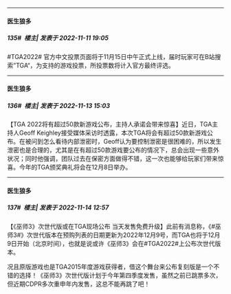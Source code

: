 

*****

####  医生狼多  
##### 135#         楼主| 发表于 2022-11-11 19:05

#TGA2022# 官方中文投票页面将于11月15日中午正式上线，届时玩家可在B站搜索”TGA“，为支持的游戏投票，所投票数将计入官方最终评选。 ​​​



*****

####  医生狼多  
##### 136#         楼主| 发表于 2022-11-13 15:03

【TGA 2022将有超过50款新游戏公布，主持人承诺会带来惊喜】近日，TGA主持人Geoff Keighley接受媒体采访时透露，本次TGA将会有超过50款新游戏公布。在被问到怎么看待内部泄密时，Geoff认为要控制泄密是很困难的，所以发生泄密也是合理的，尤其是在有超过50款游戏要公布的情况下，总会出现一些意外状况；同时他强调，团队过去在保密方面做得不错，这一次也能够给玩家们带来惊喜。今年的TGA颁奖典礼将会在12月8日举办。



*****

####  医生狼多  
##### 137#         楼主| 发表于 2022-11-14 12:57

【《巫师3》次世代版或在TGA现场公布 当天发售免费升级】此前有消息称，《#巫师3#》次世代版本在预购列表的日期更新为2022年12月9号，而TGA也将于12月9日开始（北京时间），也就是说或许《巫师3》会在#TGA2022#上公布次世代版本。

况且原版游戏也是TGA2015年度游戏获得者，借这个舞台来公布复刻版是一个不错的选择！《巫师3》次世代版计划于今年第四季度发售，虽然之前已跳票多次，但近期CDPR多次重申年内发售，这总不能再跳了吧！

